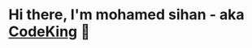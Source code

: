 # Hi there, I'm mohamed sihan - aka [CodeKing][youtube] 👋

[youtube]: https://www.youtube.com/channel/UCyAIFPi3AjUJ4772Ur4AyMw
